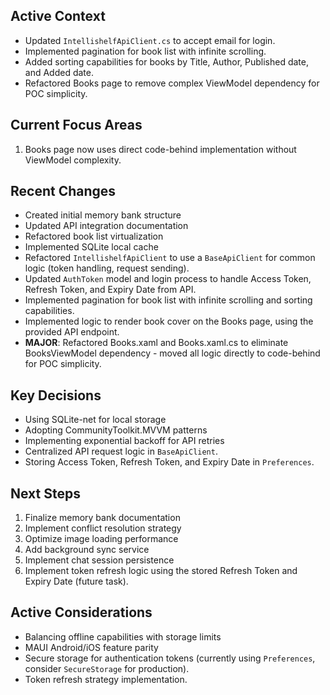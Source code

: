 ## Active Context

- Updated `IntellishelfApiClient.cs` to accept email for login.
- Implemented pagination for book list with infinite scrolling.
- Added sorting capabilities for books by Title, Author, Published date, and Added date.
- Refactored Books page to remove complex ViewModel dependency for POC simplicity.

## Current Focus Areas
1. Books page now uses direct code-behind implementation without ViewModel complexity.

## Recent Changes
- Created initial memory bank structure
- Updated API integration documentation
- Refactored book list virtualization
- Implemented SQLite local cache
- Refactored `IntellishelfApiClient` to use a `BaseApiClient` for common logic (token handling, request sending).
- Updated `AuthToken` model and login process to handle Access Token, Refresh Token, and Expiry Date from API.
- Implemented pagination for book list with infinite scrolling and sorting capabilities.
- Implemented logic to render book cover on the Books page, using the provided API endpoint.
- **MAJOR**: Refactored Books.xaml and Books.xaml.cs to eliminate BooksViewModel dependency - moved all logic directly to code-behind for POC simplicity.

## Key Decisions
- Using SQLite-net for local storage
- Adopting CommunityToolkit.MVVM patterns
- Implementing exponential backoff for API retries
- Centralized API request logic in `BaseApiClient`.
- Storing Access Token, Refresh Token, and Expiry Date in `Preferences`.

## Next Steps
1. Finalize memory bank documentation
2. Implement conflict resolution strategy
3. Optimize image loading performance
4. Add background sync service
5. Implement chat session persistence
6. Implement token refresh logic using the stored Refresh Token and Expiry Date (future task).

## Active Considerations
- Balancing offline capabilities with storage limits
- MAUI Android/iOS feature parity
- Secure storage for authentication tokens (currently using `Preferences`, consider `SecureStorage` for production).
- Token refresh strategy implementation.
